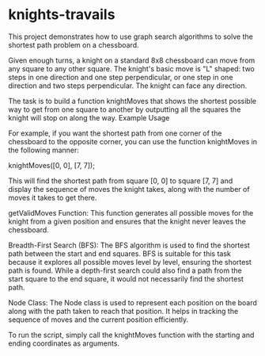 # knights-travails

This project demonstrates how to use graph search algorithms to solve the shortest path problem on a chessboard.

Given enough turns, a knight on a standard 8x8 chessboard can move from any square to any other square. The knight's basic move is "L" shaped: two steps in one direction and one step perpendicular, or one step in one direction and two steps perpendicular. The knight can face any direction.

The task is to build a function knightMoves that shows the shortest possible way to get from one square to another by outputting all the squares the knight will stop on along the way.
Example Usage

For example, if you want the shortest path from one corner of the chessboard to the opposite corner, you can use the function knightMoves in the following manner:

knightMoves([0, 0], [7, 7]);

This will find the shortest path from square [0, 0] to square [7, 7] and display the sequence of moves the knight takes, along with the number of moves it takes to get there.

getValidMoves Function: This function generates all possible moves for the knight from a given position and ensures that the knight never leaves the chessboard.

Breadth-First Search (BFS): The BFS algorithm is used to find the shortest path between the start and end squares. BFS is suitable for this task because it explores all possible moves level by level, ensuring the shortest path is found. While a depth-first search could also find a path from the start square to the end square, it would not necessarily find the shortest path.

Node Class: The Node class is used to represent each position on the board along with the path taken to reach that position. It helps in tracking the sequence of moves and the current position efficiently.

To run the script, simply call the knightMoves function with the starting and ending coordinates as arguments.
